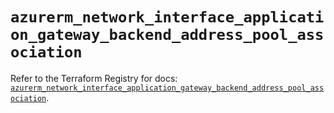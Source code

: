 # `azurerm_network_interface_application_gateway_backend_address_pool_association`

Refer to the Terraform Registry for docs: [`azurerm_network_interface_application_gateway_backend_address_pool_association`](https://registry.terraform.io/providers/hashicorp/azurerm/3.94.0/docs/resources/network_interface_application_gateway_backend_address_pool_association).

